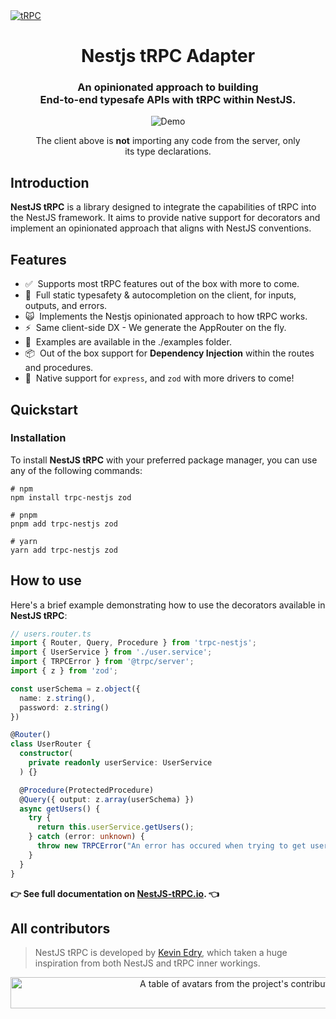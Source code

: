 <a href="https://nestjs-trpc.io/" target="_blank" rel="noopener">
  <picture>
    <source media="(prefers-color-scheme: dark)" srcset="https://i.imgur.com/JvsOXCg.png" />
    <img alt="tRPC" src="https://i.imgur.com/JvsOXCg.png" />
  </picture>
</a>

<div align="center">
  <h1>Nestjs tRPC Adapter</h1>
  <h3>An opinionated approach to building<br />End-to-end typesafe APIs with tRPC within NestJS.</h3>
  <figure>
    <img src="https://assets.trpc.io/www/v10/v10-dark-landscape.gif" alt="Demo" />
    <figcaption>
      <p align="center">
        The client above is <strong>not</strong> importing any code from the server, only its type declarations.
      </p>
    </figcaption>
  </figure>
</div>

## Introduction

**NestJS tRPC** is a library designed to integrate the capabilities of tRPC into the NestJS framework. It aims to provide native support for decorators and implement an opinionated approach that aligns with NestJS conventions.

## Features

- ✅&nbsp; Supports most tRPC features out of the box with more to come.
- 🧙‍&nbsp; Full static typesafety & autocompletion on the client, for inputs, outputs, and errors.
- 🙀&nbsp; Implements the Nestjs opinionated approach to how tRPC works.
- ⚡️&nbsp; Same client-side DX - We generate the AppRouter on the fly.
- 🔋&nbsp; Examples are available in the ./examples folder.
- 📦&nbsp; Out of the box support for **Dependency Injection** within the routes and procedures.
- 👀&nbsp; Native support for `express`, and `zod` with more drivers to come!

## Quickstart

### Installation

To install **NestJS tRPC** with your preferred package manager, you can use any of the following commands:

```shell
# npm
npm install trpc-nestjs zod

# pnpm
pnpm add trpc-nestjs zod

# yarn
yarn add trpc-nestjs zod
```

## How to use

Here's a brief example demonstrating how to use the decorators available in **NestJS tRPC**:

```typescript
// users.router.ts
import { Router, Query, Procedure } from 'trpc-nestjs';
import { UserService } from './user.service';
import { TRPCError } from '@trpc/server';
import { z } from 'zod';

const userSchema = z.object({
  name: z.string(),
  password: z.string()
})

@Router()
class UserRouter {
  constructor(
    private readonly userService: UserService
  ) {}

  @Procedure(ProtectedProcedure)
  @Query({ output: z.array(userSchema) })
  async getUsers() {
    try {
      return this.userService.getUsers();
    } catch (error: unknown) {
      throw new TRPCError("An error has occured when trying to get users.", "INTERNAL_SERVER_ERROR", error)
    }
  }
}
```

**👉 See full documentation on [NestJS-tRPC.io](https://nestjs-trpc.io/docs). 👈**

## All contributors

> NestJS tRPC is developed by [Kevin Edry](https://twitter.com/KevinEdry), which taken a huge inspiration from both NestJS and tRPC inner workings.

<a href="https://github.com/KevinEdry/nestjs-trpc/graphs/contributors">
  <p align="center">
    <img width="720" height="50" src="https://contrib.rocks/image?repo=kevinedry/nestjs-trpc" alt="A table of avatars from the project's contributors" />
  </p>
</a>
